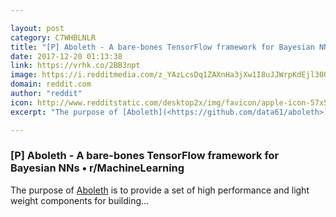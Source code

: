 ```yaml
---

layout: post
category: C7WHBLNLR
title: "[P] Aboleth - A bare-bones TensorFlow framework for Bayesian NNs • r/MachineLearning"
date: 2017-12-20 01:13:38
link: https://vrhk.co/2BB3npt
image: https://i.redditmedia.com/z_YAzLcsDq1ZAXnHa3jXw1I8uJJWrpKdEjl30OIth6g.jpg?w=320&s=48b37b957ea0a377093365a61bc42f94
domain: reddit.com
author: "reddit"
icon: http://www.redditstatic.com/desktop2x/img/favicon/apple-icon-57x57.png
excerpt: "The purpose of [Aboleth](<https://github.com/data61/aboleth>) is to provide a set of high performance and light weight components for building..."

---
```


### [P] Aboleth - A bare-bones TensorFlow framework for Bayesian NNs • r/MachineLearning

The purpose of [Aboleth](<https://github.com/data61/aboleth>) is to provide a set of high performance and light weight components for building...